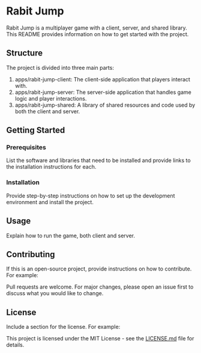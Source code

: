 # Rabit Jump

Rabit Jump is a multiplayer game with a client, server, and shared library. This README provides information on how to get started with the project.

## Structure

The project is divided into three main parts:

1. apps/rabit-jump-client: The client-side application that players interact with.
2. apps/rabit-jump-server: The server-side application that handles game logic and player interactions.
3. apps/rabit-jump-shared: A library of shared resources and code used by both the client and server.

## Getting Started

### Prerequisites

List the software and libraries that need to be installed and provide links to the installation instructions for each.

### Installation

Provide step-by-step instructions on how to set up the development environment and install the project.

## Usage

Explain how to run the game, both client and server.

## Contributing

If this is an open-source project, provide instructions on how to contribute. For example:

Pull requests are welcome. For major changes, please open an issue first to discuss what you would like to change.

## License

Include a section for the license. For example:

This project is licensed under the MIT License - see the [LICENSE.md](LICENSE.md) file for details.